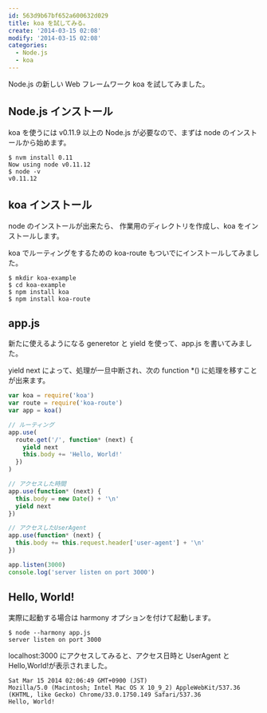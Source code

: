 ```yaml
---
id: 563d9b67bf652a600632d029
title: koa を試してみる。
create: '2014-03-15 02:08'
modify: '2014-03-15 02:08'
categories:
  - Node.js
  - koa
---
```


Node.js の新しい Web フレームワーク koa を試してみました。

## Node.js インストール

koa を使うには v0.11.9 以上の Node.js が必要なので、まずは node のインストールから始めます。

```
$ nvm install 0.11
Now using node v0.11.12
$ node -v
v0.11.12
```

<!-- more -->

## koa インストール

node のインストールが出来たら、 作業用のディレクトリを作成し、koa をインストールします。

koa でルーティングをするための koa-route もついでにインストールしてみました。

```
$ mkdir koa-example
$ cd koa-example
$ npm install koa
$ npm install koa-route
```

## app.js

新たに使えるようになる generetor と yield を使って、app.js を書いてみました。

yield next によって、処理が一旦中断され、次の function \*() に処理を移すことが出来ます。

```js
var koa = require('koa')
var route = require('koa-route')
var app = koa()

// ルーティング
app.use(
  route.get('/', function* (next) {
    yield next
    this.body += 'Hello, World!'
  })
)

// アクセスした時間
app.use(function* (next) {
  this.body = new Date() + '\n'
  yield next
})

// アクセスしたUserAgent
app.use(function* (next) {
  this.body += this.request.header['user-agent'] + '\n'
})

app.listen(3000)
console.log('server listen on port 3000')
```

## Hello, World!

実際に起動する場合は harmony オプションを付けて起動します。

```
$ node --harmony app.js
server listen on port 3000
```

localhost:3000 にアクセスしてみると、アクセス日時と UserAgent と Hello,World!が表示されました。

```
Sat Mar 15 2014 02:06:49 GMT+0900 (JST)
Mozilla/5.0 (Macintosh; Intel Mac OS X 10_9_2) AppleWebKit/537.36 (KHTML, like Gecko) Chrome/33.0.1750.149 Safari/537.36
Hello, World!
```
